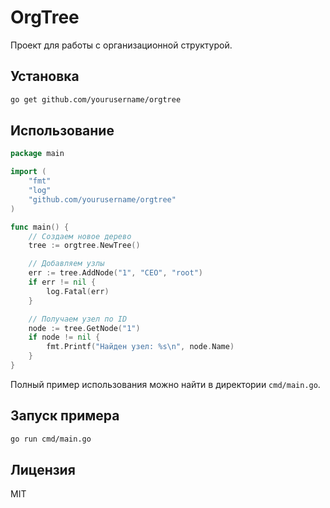 # OrgTree

Проект для работы с организационной структурой.

## Установка

```bash
go get github.com/yourusername/orgtree
```

## Использование

```go
package main

import (
    "fmt"
    "log"
    "github.com/yourusername/orgtree"
)

func main() {
    // Создаем новое дерево
    tree := orgtree.NewTree()

    // Добавляем узлы
    err := tree.AddNode("1", "CEO", "root")
    if err != nil {
        log.Fatal(err)
    }

    // Получаем узел по ID
    node := tree.GetNode("1")
    if node != nil {
        fmt.Printf("Найден узел: %s\n", node.Name)
    }
}
```

Полный пример использования можно найти в директории `cmd/main.go`.

## Запуск примера

```bash
go run cmd/main.go
```

## Лицензия

MIT 
